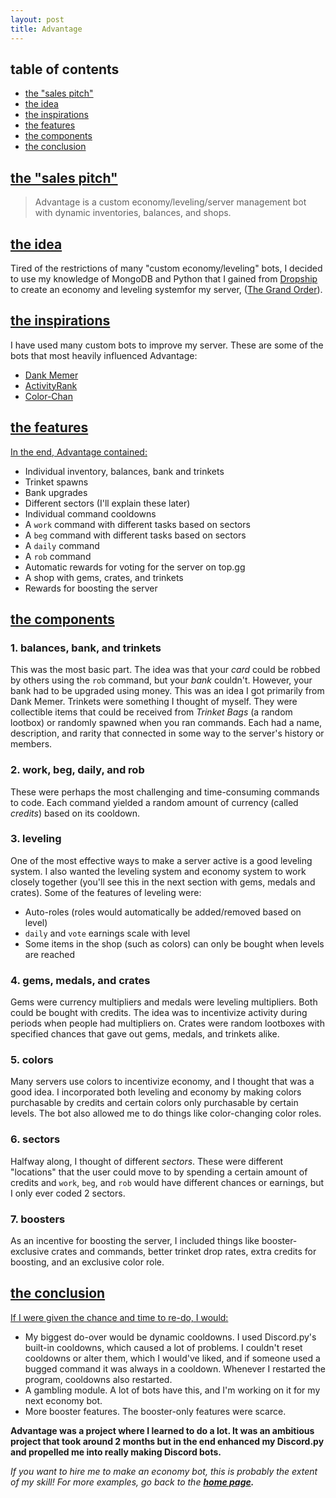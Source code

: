 ```yaml
---
layout: post
title: Advantage
---
```

## table of contents
- [the "sales pitch"](#the-sales-pitch)
- [the idea](#the-idea)
- [the inspirations](#the-inspirations)
- [the features](#the-features)
- [the components](#the-components)
- [the conclusion](#the-conclusion)

## [the "sales pitch"](#the-sales-pitch)
> Advantage is a custom economy/leveling/server management bot with dynamic inventories, balances, and shops.

## [the idea](#the-idea)
Tired of the restrictions of many "custom economy/leveling" bots, I decided to use my knowledge of MongoDB and Python that I gained from 
[Dropship](https://anorakx.github.io/dropship) to create an economy and leveling systemfor my server, 
([The Grand Order](https://discord.gg/FQ6wwRe)).

## [the inspirations](#the-inspirations)
I have used many custom bots to improve my server. These are some of the bots that most heavily influenced Advantage:
- [Dank Memer](https://top.gg/bot/memes)
- [ActivityRank](https://top.gg/bot/534589798267224065)
- [Color-Chan](https://top.gg/bot/436515089441488907)

## [the features](#the-features)
<u>In the end, Advantage contained:</u>
- Individual inventory, balances, bank and trinkets
- Trinket spawns
- Bank upgrades
- Different sectors (I'll explain these later)
- Individual command cooldowns
- A `work` command with different tasks based on sectors
- A `beg` command with different tasks based on sectors
- A `daily` command 
- A `rob` command
- Automatic rewards for voting for the server on top.gg
- A shop with gems, crates, and trinkets
- Rewards for boosting the server

## [the components](#the-components)
### 1. balances, bank, and trinkets
This was the most basic part. The idea was that your <i>card</i> could be robbed by others using the `rob` command, but your <i>bank</i> couldn't. However, your bank had to be upgraded using money. This was an idea I got primarily from Dank Memer. 
Trinkets were something I thought of myself. They were collectible items that could be received from <i>Trinket Bags</i> (a random lootbox) or randomly spawned when you ran commands. Each had a name, description, and rarity that connected in some way to the server's history or members.
### 2. work, beg, daily, and rob
These were perhaps the most challenging and time-consuming commands to code. Each command yielded a random amount of currency (called <i>credits</i>) based on its cooldown. 
### 3. leveling
One of the most effective ways to make a server active is a good leveling system. I also wanted the leveling system and economy system to work closely together (you'll see this in the next section with gems, medals and crates). Some of the features of leveling were:
- Auto-roles (roles would automatically be added/removed based on level)
- `daily` and `vote` earnings scale with level
- Some items in the shop (such as colors) can only be bought when levels are reached

### 4. gems, medals, and crates
Gems were currency multipliers and medals were leveling multipliers. Both could be bought with credits. The idea was to incentivize activity during periods when people had multipliers on. 
Crates were random lootboxes with specified chances that gave out gems, medals, and trinkets alike.
### 5. colors
Many servers use colors to incentivize economy, and I thought that was a good idea. I incorporated both leveling and economy by making colors purchasable by credits and certain colors only purchasable by certain levels. The bot also allowed me to do things like color-changing color roles.
### 6. sectors
Halfway along, I thought of different <i>sectors</i>. These were different "locations" that the user could move to by spending a certain amount of credits and `work`, `beg`, and `rob` would have different chances or earnings, but I only ever coded 2 sectors.
### 7. boosters
As an incentive for boosting the server, I included things like booster-exclusive crates and commands, better trinket drop rates, extra credits for boosting, and an exclusive color role.

## [the conclusion](#the-conclusion)
<u>If I were given the chance and time to re-do, I would:</u>
- My biggest do-over would be dynamic cooldowns. I used Discord.py's built-in cooldowns, which caused a lot of problems. I couldn't reset cooldowns or alter them, which I would've liked, and if someone used a bugged command it was always in a cooldown. Whenever I restarted the program, cooldowns also restarted.
- A gambling module. A lot of bots have this, and I'm working on it for my next economy bot. 
- More booster features. The booster-only features were scarce.

<b>Advantage was a project where I learned to do a lot. It was an ambitious project that took around 2 months but in the end enhanced my Discord.py and propelled me into really making Discord bots.</b>

<i>If you want to hire me to make an economy bot, this is probably the extent of my skill!</i>
<i>For more examples, go back to the <b>[home page](https://anorakx.github.io).</b></i>
